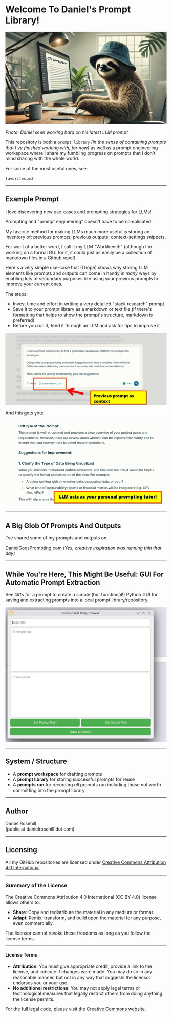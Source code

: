 # Welcome To Daniel's Prompt Library!

![Prompting sloth](/images/banner.webp)

*Photo: Daniel seen working hard on his latest LLM prompt*

This repository is both a `prompt library`  *(in the sense of containing prompts that I've finished working with, for now)* as well as a prompt engineering workspace where I share my fumbling progress on prompts that I don't mind sharing with the whole world. 

For some of the most useful ones, see:

`favorites.md`

---

## Example Prompt

I love discovering new use-cases and prompting strategies for LLMs!

Prompting and "prompt engineering" doesn't have to be complicated. 

My favorite method for making LLMs much more useful is storing an inventory of: previous prompts; previous outputs; context-settings snippets. 

For want of a better word, I call it my LLM "Workbench" (although I'm working on a formal GUI for it, it could just as easily be a collection of markdown files in a Github repo!)

Here's a very simple use-case that (I hope) shows why storing LLM elements like prompts and outputs can come in handy in *many* ways by enabling lots of secondary purposes like using your previous prompts to improve your current ones.

The steps:

- Invest time and effort in writing a very detailed "stack research" prompt  
- Save it to your prompt library as a markdown or text file (if there's formatting that helps to show the prompt's structure, markdown is preferred)  
- Before you run it, feed it through an LLM and ask for tips to improve it  

![alt text](images/sample-prompts/1.png)

And this gets you:

![alt text](images/sample-prompts/2.png)

---

## A Big Glob Of Prompts And Outputs

I've shared some of my prompts and outputs on:

[DanielGoesPrompting.com](https://danielgoesprompting.com)
(*Yes, creative inspiration was running thin that day)*

---

## While You're Here, This Might Be Useful: GUI For Automatic Prompt Extraction

See `GUIs` for a prompt to create a simple (but functional!) Python GUI for saving and extracting prompts into a local prompt library/repository.

 ![alt text](images/screenshots/1.png)

---

## System / Structure

- A **prompt workspace** for drafting prompts
- A **prompt library** for storing successful prompts for reuse
- A **prompts run** for recording *all* prompts run including those not worth committing into the prompt library 
---
## Author

Daniel Rosehill  
(public at danielrosehill dot com)

---
## Licensing

All my GitHub repositories are licensed under [Creative Commons Attribution 4.0 International](https://creativecommons.org/licenses/by/4.0/).

---

### Summary of the License
The Creative Commons Attribution 4.0 International (CC BY 4.0) license allows others to:
- **Share**: Copy and redistribute the material in any medium or format.
- **Adapt**: Remix, transform, and build upon the material for any purpose, even commercially.

The licensor cannot revoke these freedoms as long as you follow the license terms.

---

#### License Terms
- **Attribution**: You must give appropriate credit, provide a link to the license, and indicate if changes were made. You may do so in any reasonable manner, but not in any way that suggests the licensor endorses you or your use.
- **No additional restrictions**: You may not apply legal terms or technological measures that legally restrict others from doing anything the license permits.

For the full legal code, please visit the [Creative Commons website](https://creativecommons.org/licenses/by/4.0/legalcode).